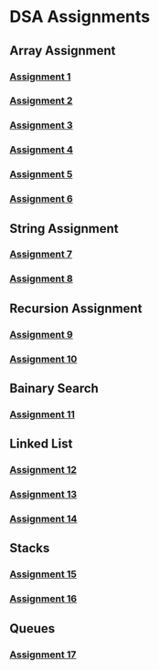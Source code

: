 # DSA Assignments 
## Array Assignment 
### [Assignment 1](https://github.com/Akshay-1201/DSA/tree/main/Array/Assignment%201)
### [Assignment 2](https://github.com/Akshay-1201/DSA/blob/main/Array/Assignment%202/readme.md)
### [Assignment 3](https://github.com/Akshay-1201/DSA/blob/main/Array/Assignment%203/readme.md)   
### [Assignment 4](https://github.com/Akshay-1201/DSA/tree/main/Array/Assignment%204)   
### [Assignment 5](https://github.com/Akshay-1201/DSA/tree/main/Array/Assignment%205)   
### [Assignment 6](https://github.com/Akshay-1201/DSA/tree/main/Array/Assignment%206)

## String Assignment 
### [Assignment 7](https://github.com/Akshay-1201/DSA/tree/main/string/Assignment%207)
### [Assignment 8](https://github.com/Akshay-1201/DSA/tree/main/string/Assignment%208)

## Recursion Assignment
### [Assignment 9](https://github.com/Akshay-1201/DSA/tree/main/Recursion/Assignment%209)
### [Assignment 10](https://github.com/Akshay-1201/DSA/tree/main/Recursion/Assignment%2010)

## Bainary Search 
### [Assignment 11](https://github.com/Akshay-1201/DSA/tree/main/Bainary%20Search)

## Linked List 
### [Assignment 12](https://github.com/Akshay-1201/DSA/tree/main/Linked%20lists/Assignment%2012)
### [Assignment 13](https://github.com/Akshay-1201/DSA/tree/main/Linked%20lists/Assignment%2013)
### [Assignment 14](https://github.com/Akshay-1201/DSA/tree/main/Linked%20lists/Assignment%2014)

## Stacks 
### [Assignment 15](https://github.com/Akshay-1201/DSA/tree/main/Stacks/Assignment%2015)
### [Assignment 16](https://github.com/Akshay-1201/DSA/tree/main/Stacks/Assignment%2016)

## Queues 
### [Assignment 17](https://github.com/Akshay-1201/DSA/tree/main/Queues)